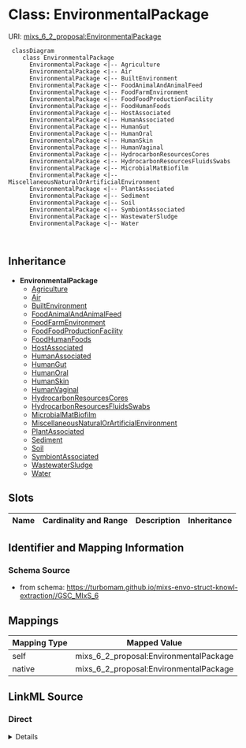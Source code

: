 # Class: EnvironmentalPackage



URI: [mixs_6_2_proposal:EnvironmentalPackage](https://turbomam.github.io/mixs-envo-struct-knowl-extraction/EnvironmentalPackage)



```mermaid
 classDiagram
    class EnvironmentalPackage
      EnvironmentalPackage <|-- Agriculture
      EnvironmentalPackage <|-- Air
      EnvironmentalPackage <|-- BuiltEnvironment
      EnvironmentalPackage <|-- FoodAnimalAndAnimalFeed
      EnvironmentalPackage <|-- FoodFarmEnvironment
      EnvironmentalPackage <|-- FoodFoodProductionFacility
      EnvironmentalPackage <|-- FoodHumanFoods
      EnvironmentalPackage <|-- HostAssociated
      EnvironmentalPackage <|-- HumanAssociated
      EnvironmentalPackage <|-- HumanGut
      EnvironmentalPackage <|-- HumanOral
      EnvironmentalPackage <|-- HumanSkin
      EnvironmentalPackage <|-- HumanVaginal
      EnvironmentalPackage <|-- HydrocarbonResourcesCores
      EnvironmentalPackage <|-- HydrocarbonResourcesFluidsSwabs
      EnvironmentalPackage <|-- MicrobialMatBiofilm
      EnvironmentalPackage <|-- MiscellaneousNaturalOrArtificialEnvironment
      EnvironmentalPackage <|-- PlantAssociated
      EnvironmentalPackage <|-- Sediment
      EnvironmentalPackage <|-- Soil
      EnvironmentalPackage <|-- SymbiontAssociated
      EnvironmentalPackage <|-- WastewaterSludge
      EnvironmentalPackage <|-- Water
      
      
```





## Inheritance
* **EnvironmentalPackage**
    * [Agriculture](Agriculture.md)
    * [Air](Air.md)
    * [BuiltEnvironment](BuiltEnvironment.md)
    * [FoodAnimalAndAnimalFeed](FoodAnimalAndAnimalFeed.md)
    * [FoodFarmEnvironment](FoodFarmEnvironment.md)
    * [FoodFoodProductionFacility](FoodFoodProductionFacility.md)
    * [FoodHumanFoods](FoodHumanFoods.md)
    * [HostAssociated](HostAssociated.md)
    * [HumanAssociated](HumanAssociated.md)
    * [HumanGut](HumanGut.md)
    * [HumanOral](HumanOral.md)
    * [HumanSkin](HumanSkin.md)
    * [HumanVaginal](HumanVaginal.md)
    * [HydrocarbonResourcesCores](HydrocarbonResourcesCores.md)
    * [HydrocarbonResourcesFluidsSwabs](HydrocarbonResourcesFluidsSwabs.md)
    * [MicrobialMatBiofilm](MicrobialMatBiofilm.md)
    * [MiscellaneousNaturalOrArtificialEnvironment](MiscellaneousNaturalOrArtificialEnvironment.md)
    * [PlantAssociated](PlantAssociated.md)
    * [Sediment](Sediment.md)
    * [Soil](Soil.md)
    * [SymbiontAssociated](SymbiontAssociated.md)
    * [WastewaterSludge](WastewaterSludge.md)
    * [Water](Water.md)



## Slots

| Name | Cardinality and Range | Description | Inheritance |
| ---  | --- | --- | --- |









## Identifier and Mapping Information







### Schema Source


* from schema: https://turbomam.github.io/mixs-envo-struct-knowl-extraction//GSC_MIxS_6





## Mappings

| Mapping Type | Mapped Value |
| ---  | ---  |
| self | mixs_6_2_proposal:EnvironmentalPackage |
| native | mixs_6_2_proposal:EnvironmentalPackage |





## LinkML Source

<!-- TODO: investigate https://stackoverflow.com/questions/37606292/how-to-create-tabbed-code-blocks-in-mkdocs-or-sphinx -->

### Direct

<details>
```yaml
name: EnvironmentalPackage
from_schema: https://turbomam.github.io/mixs-envo-struct-knowl-extraction//GSC_MIxS_6

```
</details>

### Induced

<details>
```yaml
name: EnvironmentalPackage
from_schema: https://turbomam.github.io/mixs-envo-struct-knowl-extraction//GSC_MIxS_6

```
</details>